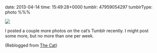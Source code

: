 date: 2013-04-14
time: 15:49:28+0000
tumblr: 47959054297
tumblrType: photo
%%%

![](tumblr_ml94ys6V1R1qdq0y2o1_1280.jpg)

I posted a couple more photos on the cat’s Tumblr recently. I might post some more, but no more than one per week.

(Reblogged from [The Cat](https://the-cat.tumblr.com/post/47958802944))
